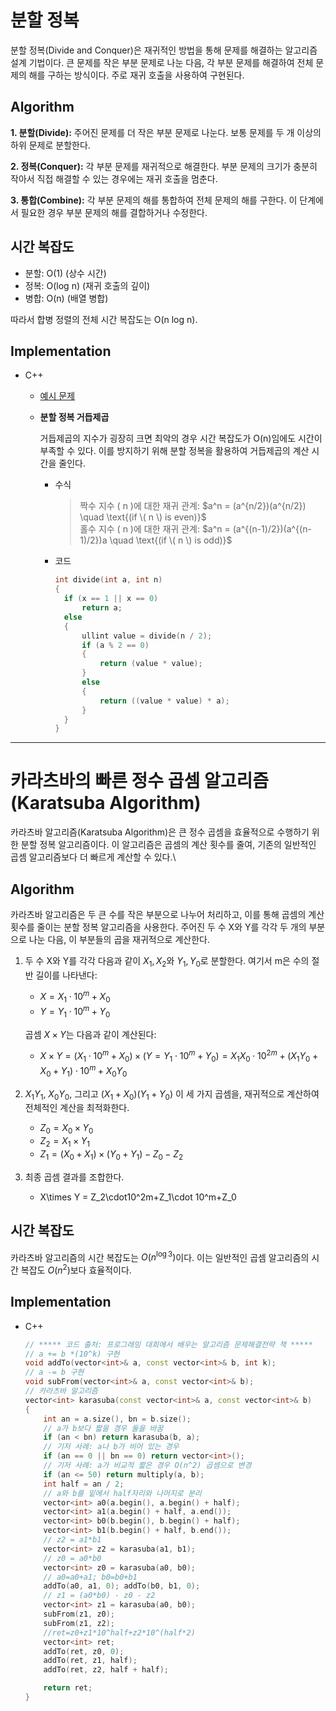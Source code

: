 # 분할 정복
분할 정복(Divide and Conquer)은 재귀적인 방법을 통해 문제를 해결하는 알고리즘 설계 기법이다. 큰 문제를 작은 부분 문제로 나눈 다음, 각 부분 문제를 해결하여 전체 문제의 해를 구하는 방식이다. 주로 재귀 호출을 사용하여 구현된다.


## Algorithm
**1. 분할(Divide):** 주어진 문제를 더 작은 부분 문제로 나눈다. 보통 문제를 두 개 이상의 하위 문제로 분할한다.

**2. 정복(Conquer):** 각 부분 문제를 재귀적으로 해결한다. 부분 문제의 크기가 충분히 작아서 직접 해결할 수 있는 경우에는 재귀 호출을 멈춘다.

**3. 통합(Combine):** 각 부분 문제의 해를 통합하여 전체 문제의 해를 구한다. 이 단계에서 필요한 경우 부분 문제의 해를 결합하거나 수정한다.


## 시간 복잡도
+ 분할: O(1) (상수 시간)
+ 정복: O(log n) (재귀 호출의 깊이)
+ 병합: O(n) (배열 병합)
  
따라서 합병 정렬의 전체 시간 복잡도는 O(n log n).


## Implementation
+ C++
  
  + [예시 문제](https://github.com/dngus1683/codingTestStudy/blob/master/%EC%95%8C%EA%B3%A0%EB%A6%AC%EC%A6%98/%EB%B6%84%ED%95%A0%20%EC%A0%95%EB%B3%B5/%EB%B0%B1%EC%A4%80/C%2B%2B/2630.cpp)
  
  + **분할 정복 거듭제곱**

    거듭제곱의 지수가 굉장히 크면 최악의 경우 시간 복잡도가 O(n)임에도 시간이 부족할 수 있다. 이를 방지하기 위해 분할 정복을 활용하여 거듭제곱의 계산 시간을 줄인다.

    + 수식
  
      > 짝수 지수 \( n \)에 대한 재귀 관계: $a^n = (a^{n/2})(a^{n/2}) \quad \text{(if \( n \) is even)}$      
      > 홀수 지수 \( n \)에 대한 재귀 관계: $a^n = (a^{(n-1)/2})(a^{(n-1)/2})a \quad \text{(if \( n \) is odd)}$

    + 코드
      ```c++
      int divide(int a, int n)
      {
      	if (x == 1 || x == 0)
      		return a;
      	else
      	{
      		ullint value = divide(n / 2);
      		if (a % 2 == 0)
      		{
      			return (value * value);
      		}
      		else
      		{
      			return ((value * value) * a);
      		}
      	}
      }
      ``` 
----
# 카라츠바의 빠른 정수 곱셈 알고리즘 (Karatsuba Algorithm)
카라츠바 알고리즘(Karatsuba Algorithm)은 큰 정수 곱셈을 효율적으로 수행하기 위한 분할 정복 알고리즘이다. 이 알고리즘은 곱셈의 계산 횟수를 줄여, 기존의 일반적인 곱셈 알고리즘보다 더 빠르게 계산할 수 있다.\

## Algorithm
카라츠바 알고리즘은 두 큰 수를 작은 부분으로 나누어 처리하고, 이를 통해 곱셈의 계산 횟수를 줄이는 분할 정복 알고리즘을 사용한다. 주어진 두 수 X와 Y를 각각 두 개의 부분으로 나눈 다음, 이 부분들의 곱을 재귀적으로 계산한다.

1. 두 수 X와 Y를 각각 다음과 같이 $X_1, X_2$와 $Y_1,Y_0$로 분할한다. 여기서 m은 수의 절반 길이를 나타낸다:
   
    + $X=X_1\cdot 10^m+X_0$
    + $Y=Y_1\cdot 10^m+Y_0$

    곱셈 $X\times Y$는 다음과 같이 계산된다:
    + $X \times Y = (X_1\cdot 10^m+X_0) \times (Y=Y_1\cdot 10^m+Y_0) = X_1X_0\cdot10^{2m}+(X_1Y_0 + X_0+Y_1)\cdot10^m + X_0Y_0$
  
   
2. $X_1Y_1$, $X_0Y_0$, 그리고 $(X_1+X_0)(Y_1+Y_0)$ 이 세 가지 곱셈을, 재귀적으로 계산하여 전체적인 계산을 최적화한다.
     + $Z_0=X_0 \times Y_0$
     + $Z_2=X_1\times Y_1$
     + $Z_1=(X_0+X_1)\times (Y_0+Y_1)-Z_0 -Z_2$
       
3. 최종 곱셈 결과를 조합한다.
     + X\times Y = Z_2\cdot10^2m+Z_1\cdot 10^m+Z_0
  
## 시간 복잡도
카라츠바 알고리즘의 시간 복잡도는 $O(n^{\log{3}})$이다. 이는 일반적인 곱셈 알고리즘의 시간 복잡도 $O(n^{2})$보다 효율적이다.

## Implementation
+ C++
  ```cpp
  // ***** 코드 출처: 프로그래밍 대회에서 배우는 알고리즘 문제해결전략 책 *****
  // a += b *(10^k) 구현
  void addTo(vector<int>& a, const vector<int>& b, int k);
  // a -= b 구현
  void subFrom(vector<int>& a, const vector<int>& b);
  // 카라츠바 알고리즘
  vector<int> karasuba(const vector<int>& a, const vector<int>& b)
  {
      int an = a.size(), bn = b.size();
      // a가 b보다 짧을 경우 둘을 바꿈
      if (an < bn) return karasuba(b, a);
      // 기저 사례: a나 b가 비어 있는 경우
      if (an == 0 || bn == 0) return vector<int>();
      // 기저 사례: a가 비교적 짧은 경우 O(n^2) 곱셈으로 변경
      if (an <= 50) return multiply(a, b);
      int half = an / 2;
      // a와 b를 밑에서 half자리와 나머지로 분리
      vector<int> a0(a.begin(), a.begin() + half);
      vector<int> a1(a.begin() + half, a.end());
      vector<int> b0(b.begin(), b.begin() + half);
      vector<int> b1(b.begin() + half, b.end());
      // z2 = a1*b1
      vector<int> z2 = karasuba(a1, b1);
      // z0 = a0*b0
      vector<int> z0 = karasuba(a0, b0);
      // a0=a0+a1; b0=b0+b1
      addTo(a0, a1, 0); addTo(b0, b1, 0);
      // z1 = (a0*b0) - z0 - z2
      vector<int> z1 = karasuba(a0, b0);
      subFrom(z1, z0);
      subFrom(z1, z2);
      //ret=z0+z1*10^half+z2*10^(half*2)
      vector<int> ret;
      addTo(ret, z0, 0);
      addTo(ret, z1, half);
      addTo(ret, z2, half + half);
  
      return ret;
  }
  ```  
